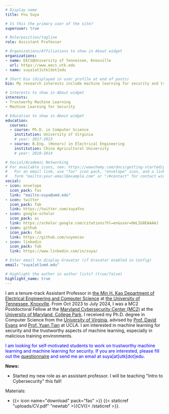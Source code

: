 ```yaml
---
# Display name
title: Fnu Suya

# Is this the primary user of the site?
superuser: true

# Role/position/tagline
role: Assistant Professor

# Organizations/Affiliations to show in About widget
organizations:
- name: EECS@University of Tennessee, Knoxville
  url: https://www.eecs.utk.edu
- name: suya[at]utk[dot]edu 

# Short bio (displayed in user profile at end of posts)
bio: My research interests include machine learning for security and trustworthy machine learning.

# Interests to show in About widget
interests:
- Trustworhy Machine Learning
- Machine Learning for Security

# Education to show in About widget
education:
  courses:
  - course: Ph.D. in Computer Science
    institution: University of Virginia
    # year: 2017-2023
  - course: B.Eng. (Honors) in Electrical Engineering
    institution: China Agricultural University
    # year: 2010-2014    

# Social/Academic Networking
# For available icons, see: https://wowchemy.com/docs/getting-started/page-builder/#icons
#   For an email link, use "fas" icon pack, "envelope" icon, and a link in the
#   form "mailto:your-email@example.com" or "/#contact" for contact widget.
social:
- icon: envelope
  icon_pack: fas
  link: "mailto:suya@umd.edu"
- icon: twitter
  icon_pack: fab
  link: https://twitter.com/suyafnu
- icon: google-scholar
  icon_pack: ai
  link: https://scholar.google.com/citations?hl=en&user=OmLIG8EAAAAJ
- icon: github
  icon_pack: fab
  link: https://github.com/suyeecav
- icon: linkedin
  icon_pack: fab
  link: https://www.linkedin.com/in/suya/

# Enter email to display Gravatar (if Gravatar enabled in Config)
email: "suya[at]umd.edu"

# Highlight the author in author lists? (true/false)
highlight_name: true
---
```


I am a tenure-track Assistant Professor in [the Min H. Kao Department of Electrical Engineering and Computer Science](https://www.eecs.utk.edu) at [the University of Tennessee, Knoxville](https://www.utk.edu). From Oct 2023 to July 2024, I was a MC2 Postdoctoral Fellow at the [Maryland Cybersecurity Center (MC2)](https://cyber.umd.edu/about) at the [University of Maryland, College Park](https://umd.edu). I received my Ph.D. degree in Computer Science from the [University of Virginia](https://www.virginia.edu), advised by [Prof. David Evans](https://www.cs.virginia.edu/~evans/) and [Prof. Yuan Tian](https://www.ytian.info) at UCLA. I am interested in machine learning for security and the trustworthy aspects of machine learning, especially in malicious training environments. 

<span style="color: blue;">I am looking for self-motivated students to work on trustworthy machine learning and machine learning for security. If you are interested, please fill out the [questionnaire](https://forms.gle/MreMbVMhwoE7fiHC6) and send me an email at suya[at]utk[dot]edu.   
</span>

**News:**
- Started my new role as an assistant professor. I will be teaching "Intro to Cybersecurity" this fall!

Materials:
- {{< icon name="download" pack="fas" >}} {{< staticref "uploads/CV.pdf" "newtab" >}}CV{{< /staticref >}}.
